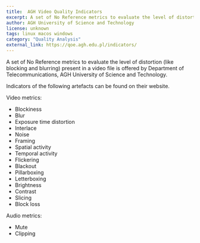 ```yaml
---
title:  AGH Video Quality Indicators
excerpt: A set of No Reference metrics to evaluate the level of distortion
author: AGH University of Science and Technology
license: unknown
tags: linux macos windows
category: "Quality Analysis"
external_link: https://qoe.agh.edu.pl/indicators/
---
```


A set of No Reference metrics to evaluate the level of distortion (like blocking and blurring) present in a video file is offered by Department of Telecommunications, AGH University of Science and Technology.

Indicators of the following artefacts can be found on their website.

Video metrics:

- Blockiness
- Blur
- Exposure time distortion
- Interlace
- Noise
- Framing
- Spatial activity
- Temporal activity
- Flickering
- Blackout
- Pillarboxing
- Letterboxing
- Brightness
- Contrast
- Slicing
- Block loss

Audio metrics:

- Mute
- Clipping